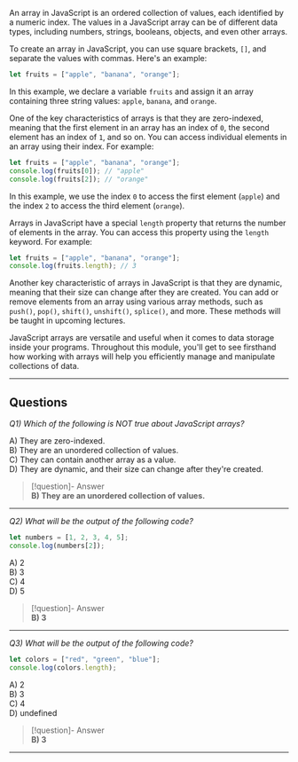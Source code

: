 An array in JavaScript is an ordered collection of values, each identified by a numeric index. The values in a JavaScript array can be of different data types, including numbers, strings, booleans, objects, and even other arrays.

To create an array in JavaScript, you can use square brackets, `[]`, and separate the values with commas. Here's an example:

```js
let fruits = ["apple", "banana", "orange"];
```

In this example, we declare a variable `fruits` and assign it an array containing three string values: `apple`, `banana`, and `orange`.

One of the key characteristics of arrays is that they are zero-indexed, meaning that the first element in an array has an index of `0`, the second element has an index of `1`, and so on. You can access individual elements in an array using their index. For example:

```js
let fruits = ["apple", "banana", "orange"];
console.log(fruits[0]); // "apple"
console.log(fruits[2]); // "orange"
```

In this example, we use the index `0` to access the first element (`apple`) and the index `2` to access the third element (`orange`).

Arrays in JavaScript have a special `length` property that returns the number of elements in the array. You can access this property using the `length` keyword. For example:

```js
let fruits = ["apple", "banana", "orange"];
console.log(fruits.length); // 3
```

Another key characteristic of arrays in JavaScript is that they are dynamic, meaning that their size can change after they are created. You can add or remove elements from an array using various array methods, such as `push()`, `pop()`, `shift()`, `unshift()`, `splice()`, and more. These methods will be taught in upcoming lectures.

JavaScript arrays are versatile and useful when it comes to data storage inside your programs. Throughout this module, you'll get to see firsthand how working with arrays will help you efficiently manage and manipulate collections of data.

---
## Questions

*Q1) Which of the following is NOT true about JavaScript arrays?*

A) They are zero-indexed.  
B) They are an unordered collection of values.  
C) They can contain another array as a value.  
D) They are dynamic, and their size can change after they're created.  

> [!question]- Answer  
> **B) They are an unordered collection of values.**

---

*Q2) What will be the output of the following code?*

```js
let numbers = [1, 2, 3, 4, 5];  
console.log(numbers[2]);
```

A) 2  
B) 3  
C) 4  
D) 5  

> [!question]- Answer  
> **B) 3**

---

*Q3) What will be the output of the following code?*

```js
let colors = ["red", "green", "blue"];  
console.log(colors.length);
```

A) 2  
B) 3  
C) 4  
D) undefined  

> [!question]- Answer  
> **B) 3**

---
